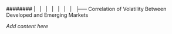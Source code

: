 ######## |   |   |   |   |   |   |   ├── Correlation of Volatility Between Developed and Emerging Markets

*Add content here*